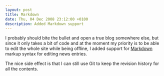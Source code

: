 ```yaml
---
layout: post
title: Markdown
date: Thu, 04 Dec 2008 23:12:00 +0100
description: Added Markdown support
---
```

I probably should bite the bullet and open a true blog somewhere else,
but since it only takes a bit of code and at the moment my priority
is to be able to edit the whole site while being offline, I added support for
<a href="http://daringfireball.net/projects/markdown">Markdown</a> markup
syntax for editing news entries.

The nice side effect is that I can still use Git to keep the revision
history for all the contents.
